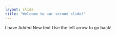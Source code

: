```yaml
---
layout: slide
title: "Welcome to our second slide!"
---
```

I have Added New text
Use the left arrow to go back!
